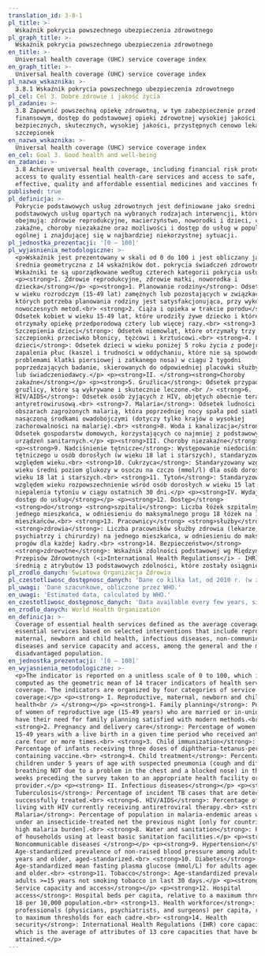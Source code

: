 ```yaml
---
translation_id: 3-8-1
pl_title: >-
  Wskaźnik pokrycia powszechnego ubezpieczenia zdrowotnego
pl_graph_title: >-
  Wskaźnik pokrycia powszechnego ubezpieczenia zdrowotnego
en_title: >-
  Universal health coverage (UHC) service coverage index
en_graph_title: >-
  Universal health coverage (UHC) service coverage index
pl_nazwa_wskaznika: >-
  3.8.1 Wskaźnik pokrycia powszechnego ubezpieczenia zdrowotnego
pl_cel: Cel 3. Dobre zdrowie i jakość życia
pl_zadanie: >-
  3.8 Zapewnić powszechną opiekę zdrowotną, w tym zabezpieczenie przed ryzykiem
  finansowym, dostęp do podstawowej opieki zdrowotnej wysokiej jakości oraz
  bezpiecznych, skutecznych, wysokiej jakości, przystępnych cenowo lekarstw i
  szczepionek
en_nazwa_wskaznika: >-
  Universal health coverage (UHC) service coverage index
en_cel: Goal 3. Good health and well-being
en_zadanie: >-
  3.8 Achieve universal health coverage, including financial risk protection,
  access to quality essential health-care services and access to safe,
  effective, quality and affordable essential medicines and vaccines for all
published: true
pl_definicja: >-
  Pokrycie podstawowych usług zdrowotnych jest definiowane jako średni zakres
  podstawowych usług opartych na wybranych rodzajach interwencji, które
  obejmują: zdrowie reprodukcyjne, macierzyństwo, noworodki i dzieci, choroby
  zakaźne, choroby niezakaźne oraz możliwości i dostęp do usług w populacji
  ogólnej i znajdującej się w najbardziej niekorzystnej sytuacji.
pl_jednostka_prezentacji: '[0 – 100]'
pl_wyjasnienia_metodologiczne: >-
  <p>Wskaźnik jest prezentowany w skali od 0 do 100 i jest obliczany jako
  średnia geometryczna z 14 wskaźników dot. pokrycia świadczeń zdrowotnych.
  Wskaźniki te są uporządkowane według czterech kategorii pokrycia usług:</p>
  <p><strong>I. Zdrowie reprodukcyjne, zdrowie matki, noworodka i
  dziecka</strong></p> <p><strong>1. Planowanie rodziny</strong>: Odsetek kobiet
  w wieku rozrodczym (15-49 lat) zamężnych lub pozostających w związkach,
  których potrzeba planowania rodziny jest satysfakcjonująca, przy wykorzystaniu
  nowoczesnych metod.<br> <strong>2. Ciąża i opieka w trakcie porodu</strong>:
  Odsetek kobiet w wieku 15-49 lat, które urodziły żywe dziecko i które
  otrzymały opiekę przedporodową cztery lub więcej razy.<br> <strong>3.
  Szczepienia dzieci</strong>: Odsetek niemowląt, które otrzymały trzy dawki
  szczepionki przeciwko błonicy, tężcowi i krztuścowi.<br> <strong>4. Leczenie
  dzieci</strong>: Odsetek dzieci w wieku poniżej 5 roku życia z podejrzeniem
  zapalenia płuc (kaszel i trudności w oddychaniu, które nie są spowodowane
  problemami klatki piersiowej i zatkanego nosa) w ciągu 2 tygodni
  poprzedzających badanie, skierowanych do odpowiedniej placówki służby zdrowia
  lub świadczeniodawcy.</p> <p><strong>II. </strong><strong>Choroby
  zakaźne</strong></p> <p><strong>5. Gruźlica</strong>: Odsetek przypadków
  gruźlicy, które są wykrywane i skutecznie leczone.<br /> <strong>6.
  HIV/AIDS</strong>: Odsetek osób żyjących z HIV, objętych obecnie terapią
  antyretrowirusową.<br> <strong>7. Malaria</strong>: Odsetek ludności na
  obszarach zagrożonych malarią, która poprzedniej nocy spała pod siatką
  nasączoną środkami owadobójczymi (dotyczy tylko krajów o wysokiej
  zachorowalności na malarię).<br> <strong>8. Woda i kanalizacja</strong>:
  Odsetek gospodarstw domowych, korzystających co najmniej z podstawowych
  urządzeń sanitarnych.</p> <p><strong>III. Choroby niezakaźne</strong></p>
  <p><strong>9. Nadciśnienie tętnicze</strong>: Występowanie niedociśnienia
  tętniczego u osób dorosłych (w wieku 18 lat i starszych), standaryzowane pod
  względem wieku.<br> <strong>10. Cukrzyca</strong>: Standaryzowany względem
  wieku średni poziom glukozy w osoczu na czczo (mmol/l) dla osób dorosłych w
  wieku 18 lat i starszych.<br> <strong>11. Tytoń</strong>: Standaryzowane pod
  względem wieku rozpowszechnienie wśród osób dorosłych w wieku 15 lat i więcej
  niepalenia tytoniu w ciągu ostatnich 30 dni.</p> <p><strong>IV. Wydajność i
  dostęp do usług</strong></p> <p><strong>12. Dostęp</strong>
  <strong>do</strong> <strong>szpitali</strong>: Liczba łóżek szpitalnych na
  jednego mieszkańca, w odniesieniu do maksymalnego progu 18 łóżek na 10 tys.
  mieszkańców.<br> <strong>13. Pracownicy</strong> <strong>służby</strong>
  <strong>zdrowia</strong>: Liczba pracowników służby zdrowia (lekarze,
  psychiatrzy i chirurdzy) na jednego mieszkańca, w odniesieniu do maksymalnych
  progów dla każdej kadry.<br> <strong>14. Bezpieczeństwo</strong>
  <strong>zdrowotne</strong>: Wskaźnik zdolności podstawowej wg Międzynarodowych
  Przepisów Zdrowotnych (<i>International Health Regulations</i> - IHR), będący
  średnią z atrybutów 13 podstawowych zdolności, które zostały osiągnięte.</p>
pl_zrodlo_danych: Światowa Organizacja Zdrowia
pl_czestotliwosc_dostępnosc_danych: 'Dane co kilka lat, od 2010 r. (w zależności od dostępu danych)'
pl_uwagi: 'Dane szacunkowe, obliczone przez WHO.'
en_uwagi: 'Estimated data, calculated by WHO.'
en_czestotliwosc_dostępnosc_danych: 'Data available every few years, since 2010 (subject to data availability)'
en_zrodlo_danych: World Health Organization
en_definicja: >-
  Coverage of essential health services defined as the average coverage of
  essential services based on selected interventions that include reproductive,
  maternal, newborn and child health, infectious diseases, non-communicable
  diseases and service capacity and access, among the general and the most
  disadvantaged population.
en_jednostka_prezentacji: '[0 – 100]'
en_wyjasnienia_metodologiczne: >-
  <p>The indicator is reported on a unitless scale of 0 to 100, which is
  computed as the geometric mean of 14 tracer indicators of health service
  coverage. The indicators are organized by four categories of service
  coverage:</p> <p><strong> I. Reproductive, maternal, newborn and child
  health<br /> </strong></p> <p><strong>1. Family planning</strong>: Percentage
  of women of reproductive age (15-49 years) who are married or in-union who
  have their need for family planning satisfied with modern methods.<br>
  <strong>2. Pregnancy and delivery care</strong>: Percentage of women aged
  15-49 years with a live birth in a given time period who received antenatal
  care four or more times.<br> <strong>3. Child immunization</strong>:
  Percentage of infants receiving three doses of diphtheria-tetanus-pertussis
  containing vaccine.<br> <strong>4. Child treatment</strong>: Percentage of
  children under 5 years of age with suspected pneumonia (cough and difficult
  breathing NOT due to a problem in the chest and a blocked nose) in the two
  weeks preceding the survey taken to an appropriate health facility or
  provider.</p> <p><strong> II. Infectious diseases</strong></p> <p><strong>5.
  Tuberculosis</strong>: Percentage of incident TB cases that are detected and
  successfully treated.<br> <strong>6. HIV/AIDS</strong>: Percentage of people
  living with HIV currently receiving antiretroviral therapy.<br> <strong>7.
  Malaria</strong>: Percentage of population in malaria-endemic areas who slept
  under an insecticide-treated net the previous night [only for countries with
  high malaria burden].<br> <strong>8. Water and sanitation</strong>: Percentage
  of households using at least basic sanitation facilities.</p> <p><strong>III.
  Noncommunicable diseases </strong></p> <p><strong>9. Hypertension</strong>:
  Age-standardized prevalence of non-raised blood pressure among adults aged 18
  years and older, aged-standarized.<br> <strong>10. Diabetes</strong>:
  Age-standardized mean fasting plasma glucose (mmol/L) for adults aged 18 years
  and older.<br> <strong>11. Tobacco</strong>: Age-standardized prevalence of
  adults >=15 years not smoking tobacco in last 30 days.</p> <p><strong> IV.
  Service capacity and access</strong></p> <p><strong>12. Hospital
  access</strong>: Hospital beds per capita, relative to a maximum threshold of
  18 per 10,000 population.<br> <strong>13. Health workforce</strong>: Health
  professionals (physicians, psychiatrists, and surgeons) per capita, relative
  to maximum thresholds for each cadre.<br> <strong>14. Health
  security</strong>: International Health Regulations (IHR) core capacity index,
  which is the average of attributes of 13 core capacities that have been
  attained.</p>
---
```

